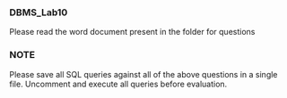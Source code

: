 ### DBMS_Lab10

Please read the word document present in the folder for questions

### NOTE

Please save all SQL queries against all of the above questions in a single file.
Uncomment and execute all queries before evaluation. 


